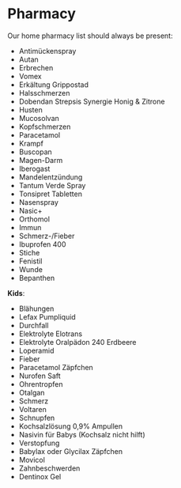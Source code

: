 # Pharmacy

Our home pharmacy list should always be present:

 - Antimückenspray 
  - Autan
 - Erbrechen 
  - Vomex
 - Erkältung Grippostad
 - Halsschmerzen 
  - Dobendan Strepsis Synergie Honig & Zitrone
 - Husten 
  - Mucosolvan
 - Kopfschmerzen 
  - Paracetamol
 - Krampf 
  - Buscopan
 - Magen-Darm 
  - Iberogast
 - Mandelentzündung 
  - Tantum Verde Spray
  - Tonsipret Tabletten
 - Nasenspray 
  - Nasic+
 - Orthomol 
  - Immun
 - Schmerz-/Fieber 
  - Ibuprofen 400
 - Stiche 
  - Fenistil
 - Wunde 
  - Bepanthen

**Kids**:

 - Blähungen 
  - Lefax Pumpliquid
 - Durchfall 
  - Elektrolyte Elotrans
  - Elektrolyte Oralpädon 240 Erdbeere
  - Loperamid
 - Fieber 
  - Paracetamol Zäpfchen 
  - Nurofen Saft
 - Ohrentropfen 
  - Otalgan
 - Schmerz 
  - Voltaren
 - Schnupfen 
  - Kochsalzlösung 0,9% Ampullen
  - Nasivin für Babys (Kochsalz nicht hilft)
 - Verstopfung 
  - Babylax oder Glycilax Zäpfchen
  - Movicol
 - Zahnbeschwerden 
  - Dentinox Gel
